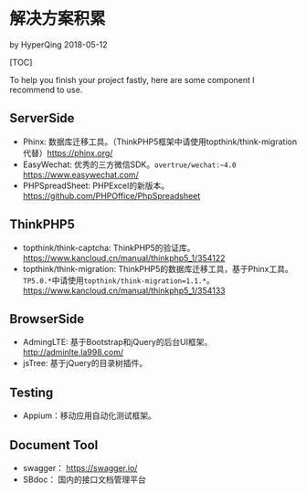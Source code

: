 # 解决方案积累

by HyperQing 2018-05-12

[TOC]

To help you finish your project fastly, here are some component I recommend to use.

## ServerSide

- Phinx: 数据库迁移工具。（ThinkPHP5框架中请使用topthink/think-migration代替）https://phinx.org/
- EasyWechat: 优秀的三方微信SDK。`overtrue/wechat:~4.0` https://www.easywechat.com/
- PHPSpreadSheet: PHPExcel的新版本。https://github.com/PHPOffice/PhpSpreadsheet

## ThinkPHP5
- topthink/think-captcha: ThinkPHP5的验证库。https://www.kancloud.cn/manual/thinkphp5_1/354122
- topthink/think-migration: ThinkPHP5的数据库迁移工具，基于Phinx工具。`TP5.0.*`中请使用`topthink/think-migration=1.1.*`。https://www.kancloud.cn/manual/thinkphp5_1/354133

## BrowserSide

- AdmingLTE: 基于Bootstrap和jQuery的后台UI框架。http://adminlte.la998.com/
- jsTree: 基于jQuery的目录树插件。

## Testing

- Appium：移动应用自动化测试框架。

## Document Tool

- swagger： https://swagger.io/
- SBdoc： 国内的接口文档管理平台

